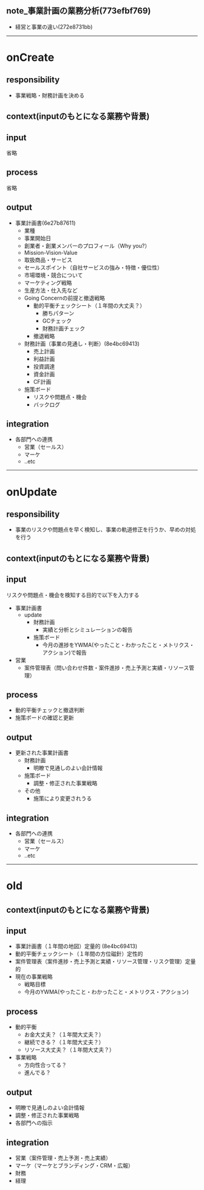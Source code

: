 note_事業計画の業務分析(773efbf769)
---

- 経営と事業の違い(272e8731bb)

---
# onCreate
## responsibility
- 事業戦略・財務計画を決める
## context(inputのもとになる業務や背景)
## input
省略
## process
省略
## output
- 事業計画書(6e27b87611)
  - 業種
  - 事業開始日
  - 創業者・創業メンバーのプロフィール（Why you?）
  - Mission-Vision-Value
  - 取扱商品・サービス
  - セールスポイント（自社サービスの強み・特徴・優位性）
  - 市場環境・競合について
  - マーケティング戦略
  - 生産方法・仕入先など
  - Going Concernの前提と撤退戦略
    - 動的平衡チェックシート（１年間の大丈夫？）
      - 勝ちパターン
      - GCチェック
      - 財務計画チェック
    - 撤退戦略
  - 財務計画（事業の見通し・判断）(8e4bc69413)
    - 売上計画
    - 利益計画
    - 投資調達
    - 資金計画
    - CF計画
  - 施策ボード
    - リスクや問題点・機会
    - バックログ
## integration
- 各部門への連携
  - 営業（セールス）
  - マーケ
  - ..etc

---
# onUpdate
## responsibility
- 事業のリスクや問題点を早く検知し、事業の軌道修正を行うか、早めの対処を行う
## context(inputのもとになる業務や背景)
## input
リスクや問題点・機会を検知する目的で以下を入力する
- 事業計画書
  - update
    - 財務計画
      - 実績と分析とシミュレーションの報告
    - 施策ボード
      - 今月の進捗をYWMA(やったこと・わかったこと・メトリクス・アクション)で報告
- 営業
  - 案件管理表（問い合わせ件数・案件進捗・売上予測と実績・リソース管理）

## process
- 動的平衡チェックと撤退判断
- 施策ボードの確認と更新

## output
- 更新された事業計画書
  - 財務計画
    - 明瞭で見通しのよい会計情報
  - 施策ボード
    - 調整・修正された事業戦略
  - その他
    - 施策により変更されうる

## integration
- 各部門への連携
  - 営業（セールス）
  - マーケ
  - ..etc





---
# old
## context(inputのもとになる業務や背景)
## input
- 事業計画書（１年間の地図）定量的 (8e4bc69413)
- 動的平衡チェックシート（１年間の方位磁針）定性的
- 案件管理表（案件進捗・売上予測と実績・リソース管理・リスク管理）定量的
- 現在の事業戦略
  - 戦略目標
  - 今月のYWMA(やったこと・わかったこと・メトリクス・アクション)

## process
- 動的平衡
  - お金大丈夫？（１年間大丈夫？）
  - 継続できる？（１年間大丈夫？）
  - リソース大丈夫？（１年間大丈夫？）
- 事業戦略
  - 方向性合ってる？
  - 進んでる？

## output
- 明瞭で見通しのよい会計情報
- 調整・修正された事業戦略
- 各部門への指示

## integration
- 営業（案件管理・売上予測・売上実績）
- マーケ（マーケとブランディング・CRM・広報）
- 財務
- 経理





